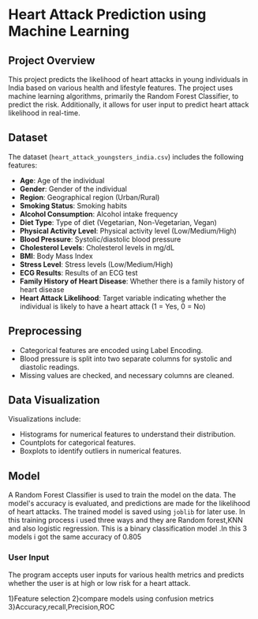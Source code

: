 # Heart Attack Prediction using Machine Learning

## Project Overview
This project predicts the likelihood of heart attacks in young individuals in India based on various health and lifestyle features. The project uses machine learning algorithms, primarily the Random Forest Classifier, to predict the risk. Additionally, it allows for user input to predict heart attack likelihood in real-time.

## Dataset
The dataset (`heart_attack_youngsters_india.csv`) includes the following features:
- **Age**: Age of the individual
- **Gender**: Gender of the individual
- **Region**: Geographical region (Urban/Rural)
- **Smoking Status**: Smoking habits
- **Alcohol Consumption**: Alcohol intake frequency
- **Diet Type**: Type of diet (Vegetarian, Non-Vegetarian, Vegan)
- **Physical Activity Level**: Physical activity level (Low/Medium/High)
- **Blood Pressure**: Systolic/diastolic blood pressure
- **Cholesterol Levels**: Cholesterol levels in mg/dL
- **BMI**: Body Mass Index
- **Stress Level**: Stress levels (Low/Medium/High)
- **ECG Results**: Results of an ECG test
- **Family History of Heart Disease**: Whether there is a family history of heart disease
- **Heart Attack Likelihood**: Target variable indicating whether the individual is likely to have a heart attack (1 = Yes, 0 = No)

## Preprocessing
- Categorical features are encoded using Label Encoding.
- Blood pressure is split into two separate columns for systolic and diastolic readings.
- Missing values are checked, and necessary columns are cleaned.

## Data Visualization
Visualizations include:
- Histograms for numerical features to understand their distribution.
- Countplots for categorical features.
- Boxplots to identify outliers in numerical features.

## Model
A Random Forest Classifier is used to train the model on the data. The model's accuracy is evaluated, and predictions are made for the likelihood of heart attacks. The trained model is saved using `joblib` for later use.
In this training process i used three ways and they are Random forest,KNN and also logistic regression. This is a binary classification model .In this 3 models i got the same accuracy of 0.805
### User Input
The program accepts user inputs for various health metrics and predicts whether the user is at high or low risk for a heart attack.


1}Feature selection
2}compare models using confusion metrics
3}Accuracy,recall,Precision,ROC


 
